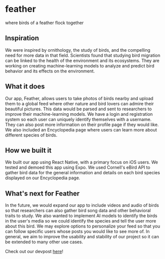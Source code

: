 # feather

where birds of a feather flock together

## Inspiration

We were inspired by ornithology, the study of birds, and the compelling need for more data in that field. Scientists found that studying bird migration can be linked to the health of the environment and its ecosystems. They are working on creating machine-learning models to analyze and predict bird behavior and its effects on the environment.

## What it does

Our app, Feather, allows users to take photos of birds nearby and upload them to a global feed where other nature and bird lovers can admire their beautiful pictures. This data would be parsed and sent to researchers to improve their machine-learning models. We have a login and registration system so each user can uniquely identify themselves with a username. They can also post more information on their profile page if they would like. We also included an Encyclopedia page where users can learn more about different species of birds.

## How we built it

We built our app using React Native, with a primary focus on iOS users. We tested and demoed this app using Expo. We used Cornell's eBird API to gather bird data for the general information and details on each bird species displayed on our Encyclopedia page.

## What's next for Feather

In the future, we would expand our app to include videos and audio of birds so that researchers can also gather bird song data and other behavioral traits to study. We also wanted to implement AI models to identify the birds in the user's media so we could identify the species and tell the user more about this bird. We may explore options to personalize your feed so that you can follow specific users whose posts you would like to see more of. In general, we aim to improve the usability and stability of our project so it can be extended to many other use cases.

Check out our devpost [here](https://devpost.com/software/feather-jpfhn9)!